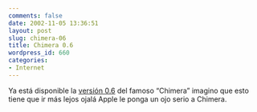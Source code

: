 ```yaml
---
comments: false
date: 2002-11-05 13:36:51
layout: post
slug: chimera-06
title: Chimera 0.6
wordpress_id: 660
categories:
- Internet
---
```


Ya está disponible la [versión 0.6](http://www.mozilla.org/projects/chimera/) del famoso “Chimera” imagino que esto tiene que ir más lejos ojalá Apple le ponga un ojo serio a Chimera.




 
